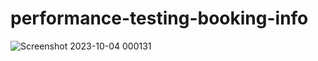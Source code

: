 # performance-testing-booking-info
![Screenshot 2023-10-04 000131](https://github.com/tahsinapriya/performance-testing-booking-info/assets/24824943/4fa3a8c8-e945-45ea-91ab-01bbcfc826c7)
